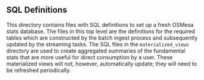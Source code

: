 ## SQL Definitions

This directory contains files with SQL definitions to set up a fresh OSMesa stats database.  The files in this top level are the definitions for the required tables which are constructed by the batch ingest process and subsequently updated by the streaming tasks.  The SQL files in the `materialized_views` directory are used to create aggregated summaries of the fundamental stats that are more useful for direct consumption by a user.  These materialized views will not, however, automatically update; they will need to be refreshed periodically.
